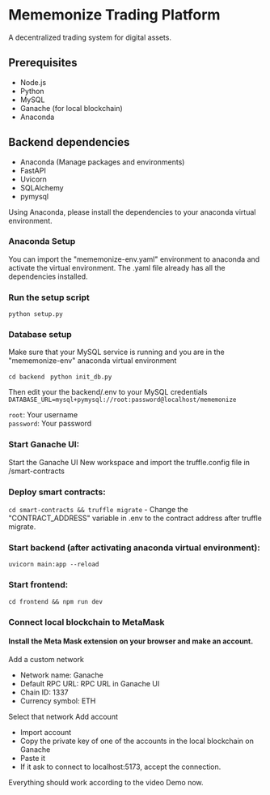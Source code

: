 # Mememonize Trading Platform
A decentralized trading system for digital assets.

## Prerequisites

- Node.js 
- Python 
- MySQL
- Ganache (for local blockchain)
- Anaconda
## Backend dependencies
- Anaconda (Manage packages and environments)
- FastAPI
- Uvicorn
- SQLAlchemy
- pymysql

Using Anaconda, please install the dependencies to your anaconda virtual environment.

### Anaconda Setup

You can import the "mememonize-env.yaml" environment to anaconda and 
activate the virtual environment. The .yaml file already has all the dependencies installed.

### Run the setup script

```python setup.py```

### Database setup

Make sure that your MySQL service is running and you are in the "mememonize-env" anaconda virtual environment

```cd backend ```
```python init_db.py```

Then edit your the backend/.env to your MySQL credentials
```DATABASE_URL=mysql+pymysql://root:password@localhost/mememonize```

```root```: Your username   
```password```: Your password

### Start Ganache UI:
Start the Ganache UI 
New workspace and import the truffle.config file in /smart-contracts
### Deploy smart contracts: 
```cd smart-contracts && truffle migrate```
    - Change the "CONTRACT_ADDRESS" variable in .env to the contract address after truffle migrate.
### Start backend (after activating anaconda virtual environment): 
```uvicorn main:app --reload```
### Start frontend: 
```cd frontend && npm run dev```

### Connect local blockchain to MetaMask

#### Install the Meta Mask extension on your browser and make an account.
Add a custom network
- Network name: Ganache
- Default RPC URL: RPC URL in Ganache UI
- Chain ID: 1337
- Currency symbol: ETH

Select that network
Add account 
- Import account
- Copy the private key of one of the accounts in the local blockchain on Ganache
- Paste it
- If it ask to connect to localhost:5173, accept the connection.


Everything should work according to the video Demo now.

